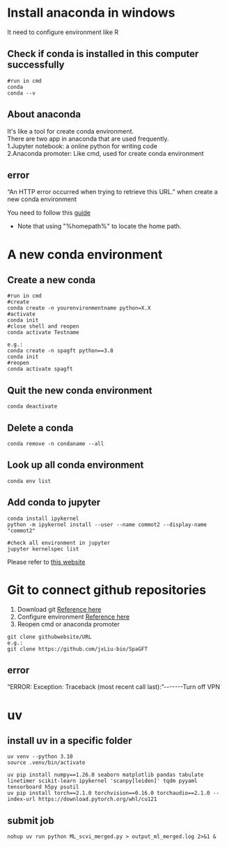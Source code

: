 # Install anaconda in windows
It need to configure environment like  R

## Check if conda is installed in this computer successfully  
```{r}
#run in cmd
conda
conda --v
```
## About anaconda
It's like a tool for create conda environment.  
There are two app in anaconda that are used frequently.  
1.Jupyter notebook: a online python for writing code  
2.Anaconda promoter: Like cmd, used for create conda environment

## error
“An HTTP error occurred when trying to retrieve this URL.” when create a new conda environment  

You need to follow this [guide](https://blog.csdn.net/z124560745/article/details/106819527)

- Note that using "%homepath%" to locate the home path.

#  A new conda environment  
## Create a new conda
```{r}
#run in cmd
#create
conda create -n yourenvironmentname python=X.X
#activate
conda init
#close shell and reopen
conda activate Testname

e.g.:
conda create -n spagft python==3.8
conda init
#reopen
conda activate spagft
```  
## Quit the new conda environment
```{r}
conda deactivate
```
## Delete a conda
```{r}
conda remove -n condaname --all
```
## Look up all conda environment  
```{r}
conda env list
```

## Add conda to jupyter
```{r}
conda install ipykernel
python -m ipykernel install --user --name commot2 --display-name "commot2"

#check all environment in jupyter
jupyter kernelspec list
```
Please refer to [this website](https://blog.csdn.net/weixin_47381639/article/details/119798672)

# Git to connect github repositories
1. Download git [Reference here](https://blog.csdn.net/Passerby_Wang/article/details/120767020)
2. Configure environment [Reference here](https://www.cnblogs.com/ldq678/p/13287924.html)
3. Reopen cmd or anaconda promoter
```{r}
git clone githubwebsite/URL
e.g.:
git clone https://github.com/jxLiu-bio/SpaGFT
```
## error
“ERROR: Exception:
Traceback (most recent call last):”-------Turn off VPN

# uv

## install uv in a specific folder

```{r}
uv venv --python 3.10
source .venv/bin/activate

uv pip install numpy==1.26.0 seaborn matplotlib pandas tabulate linetimer scikit-learn ipykernel 'scanpy[leiden]' tqdm pyyaml tensorboard h5py psutil
uv pip install torch==2.1.0 torchvision==0.16.0 torchaudio==2.1.0 --index-url https://download.pytorch.org/whl/cu121
```

## submit job

```{r}
nohup uv run python ML_scvi_merged.py > output_ml_merged.log 2>&1 &
```


